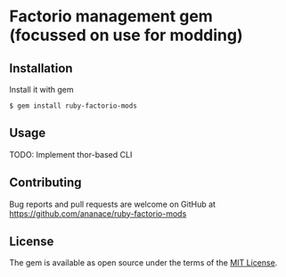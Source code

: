 # Factorio management gem (focussed on use for modding)


## Installation

Install it with gem

    $ gem install ruby-factorio-mods

## Usage

TODO: Implement thor-based CLI


## Contributing

Bug reports and pull requests are welcome on GitHub at https://github.com/ananace/ruby-factorio-mods

## License

The gem is available as open source under the terms of the [MIT License](https://opensource.org/licenses/MIT).
